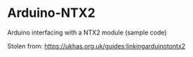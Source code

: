 # Arduino-NTX2
Arduino interfacing with a NTX2 module (sample code)

Stolen from: https://ukhas.org.uk/guides:linkingarduinotontx2
